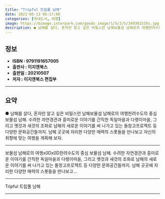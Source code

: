 ```yaml
---
title: "Tripful 트립풀 남해"
date: 2021-05-13 05:17:50
categories: [국내도서, 여행]
image: https://bimage.interpark.com/goods_image/1/5/3/5/349361535s.jpg
description: ● 남해를 살다, 혼자만 알고 싶은 비밀스런 남해보물섬 남해로의 여행한려수도의 중심 보물섬 남해. 수려한 자연경관과 흥미로운 이야기를 간직한 독일마을과 다랭이마을, 그리고 옛것과 새것의 조화로 남해의 새로운 이야기를 써 나가고 있는 돌창고프로젝트 등 다양한 문화공간들까지. 남해 곳곳에
---
```


## **정보**

- **ISBN : 9791191657005**
- **출판사 : 이지앤북스**
- **출판일 : 20210507**
- **저자 : 이지앤북스 편집부**

------



## **요약**

●  남해를 살다, 혼자만 알고 싶은 비밀스런 남해보물섬 남해로의 여행한려수도의 중심 보물섬 남해. 수려한 자연경관과 흥미로운 이야기를 간직한 독일마을과 다랭이마을, 그리고 옛것과 새것의 조화로 남해의 새로운 이야기를 써 나가고 있는 돌창고프로젝트 등 다양한 문화공간들까지. 남해 곳곳에 자리한 다양한 매력의 스폿들을 만나보고 자신의 취향에 맞는 여행을 계획해 보자.

------

보물섬 남해로의 여행x0Dx0D한려수도의 중심 보물섬 남해. 수려한 자연경관과 흥미로운 이야기를 간직한 독일마을과 다랭이마을, 그리고 옛것과 새것의 조화로 남해의 새로운 이야기를 써 나가고 있는 돌창고프로젝트 등 다양한 문화공간들까지. 남해 곳곳에 자리한 다양한 매력의 스폿들을 만나보고... 

------


Tripful 트립풀 남해 

------


